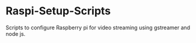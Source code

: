 # Raspi-Setup-Scripts
Scripts to configure Raspberry pi for video streaming using gstreamer and node js.

